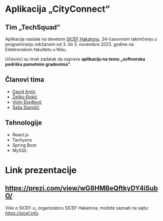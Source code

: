 # Aplikacija „CityConnect”

## Tim „TechSquad”

Aplikacija nastala na devetom [SICEF Hakatonu](https://hakaton.sicef.info/), 24-časovnom takmičenju u programiranju održanom od 3. do 5. novembra 2023. godine na Elektronskom fakultetu u Nišu.

Učesnici su imali zadatak da naprave **aplikaciju na temu „softverska podrška pametnim gradovima”**.

## Članovi tima

- [David Antić](https://github.com/davidantic)
- [Željko Đokić](https://github.com/zeljkodjokic)
- [Vojin Đorđević](https://github.com/djordjevicv)
- [Saša Stanišić](https://github.com/sasastanisic)

## Tehnologije
- React.js
- Tachyons
- Spring Boot
- MySQL

# Link prezentacije
https://prezi.com/view/wG8HMBeQftkyDY4iSubO/
----------
Više o SICEF-u, organizatoru SICEF Hakatona, možete saznati na sajtu: https://sicef.info. 
